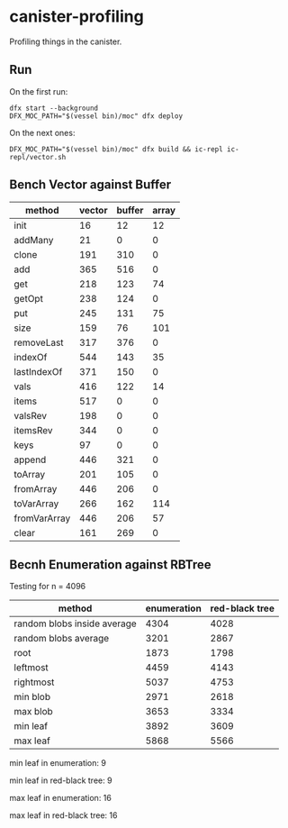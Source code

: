 # canister-profiling

Profiling things in the canister.

## Run

On the first run:
```
dfx start --background
DFX_MOC_PATH="$(vessel bin)/moc" dfx deploy
```
On the next ones:
```
DFX_MOC_PATH="$(vessel bin)/moc" dfx build && ic-repl ic-repl/vector.sh
```

## Bench Vector against Buffer

|method|vector|buffer|array|
|---|---|---|---|
|init|16|12|12|
|addMany|21|0|0|
|clone|191|310|0|
|add|365|516|0|
|get|218|123|74|
|getOpt|238|124|0|
|put|245|131|75|
|size|159|76|101|
|removeLast|317|376|0|
|indexOf|544|143|35|
|lastIndexOf|371|150|0|
|vals|416|122|14|
|items|517|0|0|
|valsRev|198|0|0|
|itemsRev|344|0|0|
|keys|97|0|0|
|append|446|321|0|
|toArray|201|105|0|
|fromArray|446|206|0|
|toVarArray|266|162|114|
|fromVarArray|446|206|57|
|clear|161|269|0|


## Becnh Enumeration against RBTree

Testing for n = 4096

|method|enumeration|red-black tree|
|---|---|---|
|random blobs inside average|4304|4028|
|random blobs average|3201|2867|
|root|1873|1798|
|leftmost|4459|4143|
|rightmost|5037|4753|
|min blob|2971|2618|
|max blob|3653|3334|
|min leaf|3892|3609|
|max leaf|5868|5566|

min leaf in enumeration: 9

min leaf in red-black tree: 9

max leaf in enumeration: 16

max leaf in red-black tree: 16

